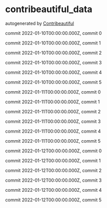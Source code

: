# contribeautiful_data
autogenerated by [Contribeautiful](https://sethpainter.com/contribeautiful)


commit 2022-01-10T00:00:00.000Z, commit 0

commit 2022-01-10T00:00:00.000Z, commit 1

commit 2022-01-10T00:00:00.000Z, commit 2

commit 2022-01-10T00:00:00.000Z, commit 3

commit 2022-01-10T00:00:00.000Z, commit 4

commit 2022-01-10T00:00:00.000Z, commit 5

commit 2022-01-11T00:00:00.000Z, commit 0

commit 2022-01-11T00:00:00.000Z, commit 1

commit 2022-01-11T00:00:00.000Z, commit 2

commit 2022-01-11T00:00:00.000Z, commit 3

commit 2022-01-11T00:00:00.000Z, commit 4

commit 2022-01-11T00:00:00.000Z, commit 5

commit 2022-01-12T00:00:00.000Z, commit 0

commit 2022-01-12T00:00:00.000Z, commit 1

commit 2022-01-12T00:00:00.000Z, commit 2

commit 2022-01-12T00:00:00.000Z, commit 3

commit 2022-01-12T00:00:00.000Z, commit 4

commit 2022-01-12T00:00:00.000Z, commit 5